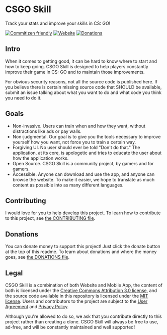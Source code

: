 # CSGO Skill
Track your stats and improve your skills in CS: GO!

[![Commitizen friendly](https://img.shields.io/badge/commitizen-friendly-blue.svg)](http://commitizen.github.io/cz-cli/)
[![Website](https://img.shields.io/website/http/www.csgo-skill.com.svg?label=csgo-skill.com)](http://www.csgo-skill.com)
[![Donations](https://yourdonation.rocks/images/badge.svg)](https://www.paypal.me/FlareDonate)

## Intro
When it comes to getting good, it can be hard to know where to start and how to keep going. CSGO Skill is designed to help players constantly improve their game in CS: GO and to maintain those improvements.

For obvious security reasons, not all the source code is published here. If you believe there is certain missing source code that SHOULD be available, submit an issue talking about what you want to do and what code you think you need to do it.

## Goals
- Non-invasive. Users can train when and how they want, without distractions like ads or pay walls.
- Non-judgmental. Our goal is to give you the tools necessary to improve yourself how you want, not force you to train a certain way.
- Forgiving UI. No user should ever be told "Don't do that." The application, at its core, is apologetic and tries to educate the user about how the application works.
- Open Source. CSGO Skill is a community project, by gamers and for gamers.
- Accessible. Anyone can download and use the app, and anyone can browse the website. To make it easier, we hope to translate as much content as possible into as many different languages.

## Contributing
I would love for you to help develop this project. To learn how to contribute to this project, see [the CONTRIBUTING file](CONTRIBUTING.md).

## Donations
You can donate money to support this project! Just click the donate button at the top of this readme. To learn about donations and where the money goes, see [the DONATIONS file](DONATIONS.md).

## Legal
CSGO Skill is a combination of both Website and Mobile App, the content of both is licensed under the [Creative Commons Attribution 3.0 license](http://creativecommons.org/licenses/by/3.0/us/deed.en_US), and the source code available in this repository is licensed under the [MIT license](http://opensource.org/licenses/mit-license.php). Users and contributors to the project are subject to the [User Agreement](TERMS.md) and [Privacy Policy](PRIVACY.md).

Although you're allowed to do so, we ask that you contribute directly to this project rather than creating a clone. CSGO Skill will always be free to use, ad-free, and will be constantly maintained and well supported!
